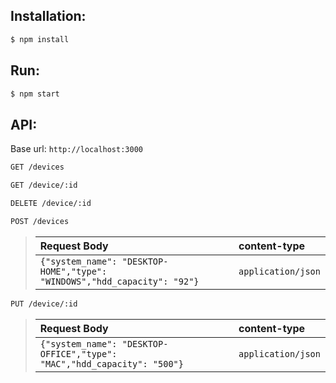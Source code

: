 Installation:
------------

```bash
$ npm install
```

Run:
------------

```bash
$ npm start
```

API:
------------

Base url: `http://localhost:3000`

```bash
GET /devices
```

```bash
GET /device/:id
```

```bash
DELETE /device/:id
```

```bash
POST /devices
```
> |  Request Body                                                            | content-type          |
> |:-------------------------------------------------------------------------|:----------------------|
> | `{"system_name": "DESKTOP-HOME","type": "WINDOWS","hdd_capacity": "92"}` | `application/json`    |

```bash
PUT /device/:id
```
> |  Request Body                                                            | content-type          |
> |:-------------------------------------------------------------------------|:----------------------|
> | `{"system_name": "DESKTOP-OFFICE","type": "MAC","hdd_capacity": "500"}`  | `application/json`    |
